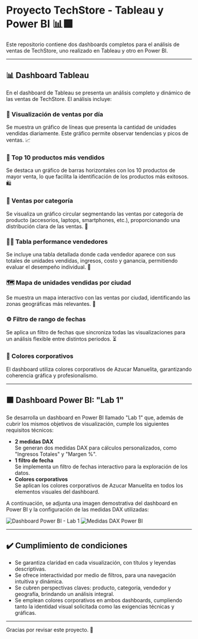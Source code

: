 # Proyecto TechStore - Tableau y Power BI 📊🟩

Este repositorio contiene dos dashboards completos para el análisis de ventas de TechStore, uno realizado en Tableau y otro en Power BI.

---

## 📊 Dashboard Tableau

En el dashboard de Tableau se presenta un análisis completo y dinámico de las ventas de TechStore. El análisis incluye:

### 📅 Visualización de ventas por día  
Se muestra un gráfico de líneas que presenta la cantidad de unidades vendidas diariamente. Este gráfico permite observar tendencias y picos de ventas. 📈

### 🥇 Top 10 productos más vendidos  
Se destaca un gráfico de barras horizontales con los 10 productos de mayor venta, lo que facilita la identificación de los productos más exitosos. 🛍️

### 🍰 Ventas por categoría  
Se visualiza un gráfico circular segmentando las ventas por categoría de producto (accesorios, laptops, smartphones, etc.), proporcionando una distribución clara de las ventas. 🎯

### 🧑‍💼 Tabla performance vendedores  
Se incluye una tabla detallada donde cada vendedor aparece con sus totales de unidades vendidas, ingresos, costo y ganancia, permitiendo evaluar el desempeño individual. 💼

### 🗺️ Mapa de unidades vendidas por ciudad  
Se muestra un mapa interactivo con las ventas por ciudad, identificando las zonas geográficas más relevantes. 📍

### ⚙️ Filtro de rango de fechas  
Se aplica un filtro de fechas que sincroniza todas las visualizaciones para un análisis flexible entre distintos periodos. ⏳

### 🎨 Colores corporativos  
El dashboard utiliza colores corporativos de Azucar Manuelita, garantizando coherencia gráfica y profesionalismo.

---

## 🟩 Dashboard Power BI: "Lab 1"

Se desarrolla un dashboard en Power BI llamado "Lab 1" que, además de cubrir los mismos objetivos de visualización, cumple los siguientes requisitos técnicos:

- **2 medidas DAX**  
  Se generan dos medidas DAX para cálculos personalizados, como "Ingresos Totales" y "Margen %".
- **1 filtro de fecha**  
  Se implementa un filtro de fechas interactivo para la exploración de los datos.
- **Colores corporativos**  
  Se aplican los colores corporativos de Azucar Manuelita en todos los elementos visuales del dashboard.

A continuación, se adjunta una imagen demostrativa del dashboard en Power BI y la configuración de las medidas DAX utilizadas:

![Dashboard Power BI - Lab 1](image.jpg)
![Medidas DAX Power BI](image.jpg)

---

## ✔️ Cumplimiento de condiciones

- Se garantiza claridad en cada visualización, con títulos y leyendas descriptivas.
- Se ofrece interactividad por medio de filtros, para una navegación intuitiva y dinámica.
- Se cubren perspectivas claves: producto, categoría, vendedor y geografía, brindando un análisis integral.
- Se emplean colores corporativos en ambos dashboards, cumpliendo tanto la identidad visual solicitada como las exigencias técnicas y gráficas.

---

Gracias por revisar este proyecto. 🎉
